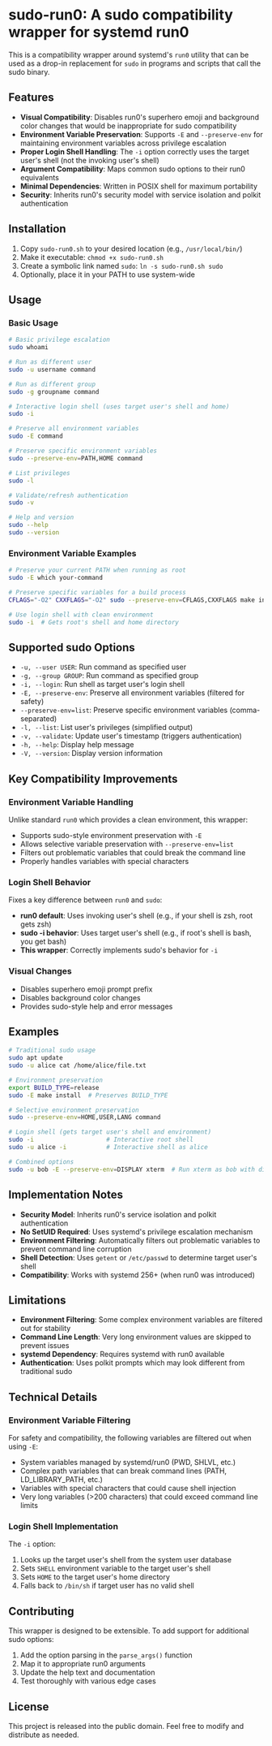 # sudo-run0: A sudo compatibility wrapper for systemd run0

This is a compatibility wrapper around systemd's `run0` utility that can be used as a drop-in replacement for `sudo` in programs and scripts that call the sudo binary.

## Features

- **Visual Compatibility**: Disables run0's superhero emoji and background color changes that would be inappropriate for sudo compatibility
- **Environment Variable Preservation**: Supports `-E` and `--preserve-env` for maintaining environment variables across privilege escalation
- **Proper Login Shell Handling**: The `-i` option correctly uses the target user's shell (not the invoking user's shell)
- **Argument Compatibility**: Maps common sudo options to their run0 equivalents
- **Minimal Dependencies**: Written in POSIX shell for maximum portability
- **Security**: Inherits run0's security model with service isolation and polkit authentication

## Installation

1. Copy `sudo-run0.sh` to your desired location (e.g., `/usr/local/bin/`)
2. Make it executable: `chmod +x sudo-run0.sh`
3. Create a symbolic link named `sudo`: `ln -s sudo-run0.sh sudo`
4. Optionally, place it in your PATH to use system-wide

## Usage

### Basic Usage
```bash
# Basic privilege escalation
sudo whoami

# Run as different user
sudo -u username command

# Run as different group  
sudo -g groupname command

# Interactive login shell (uses target user's shell and home)
sudo -i

# Preserve all environment variables
sudo -E command

# Preserve specific environment variables
sudo --preserve-env=PATH,HOME command

# List privileges
sudo -l

# Validate/refresh authentication
sudo -v

# Help and version
sudo --help
sudo --version
```

### Environment Variable Examples
```bash
# Preserve your current PATH when running as root
sudo -E which your-command

# Preserve specific variables for a build process
CFLAGS="-O2" CXXFLAGS="-O2" sudo --preserve-env=CFLAGS,CXXFLAGS make install

# Use login shell with clean environment
sudo -i  # Gets root's shell and home directory
```

## Supported sudo Options

- `-u, --user USER`: Run command as specified user
- `-g, --group GROUP`: Run command as specified group  
- `-i, --login`: Run shell as target user's login shell
- `-E, --preserve-env`: Preserve all environment variables (filtered for safety)
- `--preserve-env=list`: Preserve specific environment variables (comma-separated)
- `-l, --list`: List user's privileges (simplified output)
- `-v, --validate`: Update user's timestamp (triggers authentication)
- `-h, --help`: Display help message
- `-V, --version`: Display version information

## Key Compatibility Improvements

### Environment Variable Handling
Unlike standard `run0` which provides a clean environment, this wrapper:
- Supports sudo-style environment preservation with `-E`
- Allows selective variable preservation with `--preserve-env=list`
- Filters out problematic variables that could break the command line
- Properly handles variables with special characters

### Login Shell Behavior
Fixes a key difference between `run0` and `sudo`:
- **run0 default**: Uses invoking user's shell (e.g., if your shell is zsh, root gets zsh)
- **sudo -i behavior**: Uses target user's shell (e.g., if root's shell is bash, you get bash)
- **This wrapper**: Correctly implements sudo's behavior for `-i`

### Visual Changes
- Disables superhero emoji prompt prefix
- Disables background color changes
- Provides sudo-style help and error messages

## Examples

```bash
# Traditional sudo usage
sudo apt update
sudo -u alice cat /home/alice/file.txt

# Environment preservation
export BUILD_TYPE=release
sudo -E make install  # Preserves BUILD_TYPE

# Selective environment preservation
sudo --preserve-env=HOME,USER,LANG command

# Login shell (gets target user's shell and environment)
sudo -i                    # Interactive root shell
sudo -u alice -i           # Interactive shell as alice

# Combined options
sudo -u bob -E --preserve-env=DISPLAY xterm  # Run xterm as bob with display
```

## Implementation Notes

- **Security Model**: Inherits run0's service isolation and polkit authentication
- **No SetUID Required**: Uses systemd's privilege escalation mechanism
- **Environment Filtering**: Automatically filters out problematic variables to prevent command line corruption
- **Shell Detection**: Uses `getent` or `/etc/passwd` to determine target user's shell
- **Compatibility**: Works with systemd 256+ (when run0 was introduced)

## Limitations

- **Environment Filtering**: Some complex environment variables are filtered out for stability
- **Command Line Length**: Very long environment values are skipped to prevent issues
- **systemd Dependency**: Requires systemd with run0 available
- **Authentication**: Uses polkit prompts which may look different from traditional sudo

## Technical Details

### Environment Variable Filtering
For safety and compatibility, the following variables are filtered out when using `-E`:
- System variables managed by systemd/run0 (PWD, SHLVL, etc.)
- Complex path variables that can break command lines (PATH, LD_LIBRARY_PATH, etc.)
- Variables with special characters that could cause shell injection
- Very long variables (>200 characters) that could exceed command line limits

### Login Shell Implementation
The `-i` option:
1. Looks up the target user's shell from the system user database
2. Sets `SHELL` environment variable to the target user's shell
3. Sets `HOME` to the target user's home directory
4. Falls back to `/bin/sh` if target user has no valid shell

## Contributing

This wrapper is designed to be extensible. To add support for additional sudo options:

1. Add the option parsing in the `parse_args()` function
2. Map it to appropriate run0 arguments  
3. Update the help text and documentation
4. Test thoroughly with various edge cases

## License

This project is released into the public domain. Feel free to modify and distribute as needed. 
